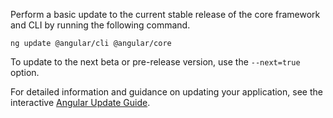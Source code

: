 Perform a basic update to the current stable release of the core framework and CLI by running the following command.

```
ng update @angular/cli @angular/core
```

To update to the next beta or pre-release version, use the `--next=true` option.

For detailed information and guidance on updating your application, see the interactive [Angular Update Guide](https://update.angular.io/).
